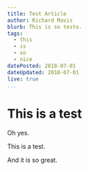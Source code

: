 ```yaml
---
title: Test Article
author: Richard Mavis
blurb: This is so testo.
tags:
  - this
  - is
  - so
  - nice
datePosted: 2018-07-01
dateUpdated: 2018-07-01
live: true
...
```




# This is a test

Oh yes.

This is a test.

And it is so great.
